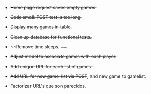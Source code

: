 
+ ~~Home page request saves empty games.~~

+ ~~Code smell:  POST test is too long.~~

+ ~~Display many games in table.~~

+ ~~Clean up database for functional tests.~~ 

+ ~~Remove time sleeps. ~~

+ ~~Adjust model to associate games with each player.~~ 

+ ~~Add unique URL for each list of games.~~

+ ~~Add URL for new game-list via POST~~, and new game to gamelist.

+ Factorizar URL's que son parecidos. 




